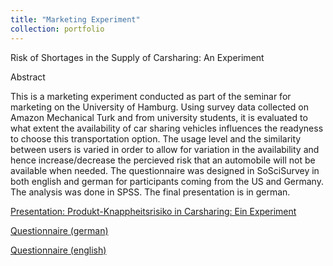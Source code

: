 ```yaml
---
title: "Marketing Experiment"
collection: portfolio
---
```

Risk of Shortages in the Supply of Carsharing: An Experiment

Abstract

This is a marketing experiment conducted as part of the seminar for marketing on the University of Hamburg. Using survey data collected on Amazon Mechanical Turk and 
from university students, it is evaluated to what extent the availability of car sharing vehicles influences the readyness to choose this transportation option. The 
usage level and the similarity between users is varied in order to allow for variation in the availability and hence increase/decrease the percieved risk that an 
automobile will not be available when needed. The questionnaire was designed in SoSciSurvey in both english and german for participants coming from the US and Germany. 
The analysis was done in SPSS. The final presentation is in german.

[Presentation: Produkt-Knappheitsrisiko in Carsharing: Ein Experiment](https://gzhelev2020.github.io/files/Presi-Zhelev.pdf)

[Questionnaire (german)](https://gzhelev2020.github.io/files/fragebogen.pdf)

[Questionnaire (english)](https://gzhelev2020.github.io/files/mturk_en.pdf)
